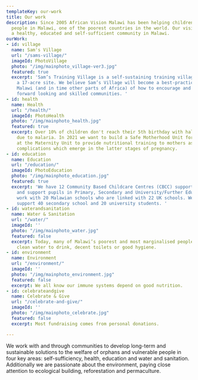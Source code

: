 ```yaml
---
templateKey: our-work
title: Our work
description: Since 2005 African Vision Malawi has been helping children and vulnerable
  people in Malawi, one of the poorest countries in the world. Our vision is to see
  a healthy, educated and self-sufficient community in Malawi.
ourWork:
- id: village
  name: Sam's Village
  url: "/sams-village/"
  imageId: PhotoVillage
  photo: "/img/mainphoto_village-ver3.jpg"
  featured: true
  excerpt: 'Sam’s Training Village is a self-sustaining training village, built on
    a 17-acre site. We believe Sam’s Village will become a best-practice example for
    Malawi (and in time other parts of Africa) of how to encourage and develop sustainable,
    forward looking and skilled communities. '
- id: health
  name: Health
  url: "/health/"
  imageId: PhotoHealth
  photo: "/img/mainphoto_health.jpg"
  featured: true
  excerpt: Over 10% of children don't reach their 5th birthday with half of deaths
    due to malaria. In 2021 we want to build a Safe Motherhood Unit for new mothers
    at the Maternity Unit to provide nutritional training to mothers as well as resolve
    complications which emerge in the latter stages of pregnancy.
- id: education
  name: Education
  url: "/education/"
  imageId: PhotoEducation
  photo: "/img/mainphoto_education.jpg"
  featured: true
  excerpt: 'We have 12 Community Based Childcare Centres (CBCC) supporting the under-5''s
    and support pupils in Primary, Secondary and University/Further Education. We
    work with 20 Malawian schools who are linked with 22 UK schools. We financially
    support 40 secondary school and 20 university students. '
- id: waterandsanitation
  name: Water & Sanitation
  url: "/water/"
  imageId: ''
  photo: "/img/mainphoto_water.jpg"
  featured: false
  excerpt: Today, many of Malawi’s poorest and most marginalised people don’t have
    clean water to drink, decent toilets or good hygiene.
- id: environment
  name: Environment
  url: "/environment/"
  imageId: ''
  photo: "/img/mainphoto_environment.jpg"
  featured: false
  excerpt: We all know our immune systems depend on good nutrition.
- id: celebrateandgive
  name: Celebrate & Give
  url: "/celebrate-and-give/"
  imageId: ''
  photo: "/img/mainphoto_celebrate.jpg"
  featured: false
  excerpt: Most fundraising comes from personal donations.

---
```

We work with and through communities to develop long-term and sustainable solutions to the welfare of orphans and vulnerable people in four key areas: self-sufficiency, health, education and water and sanitation. Additionally we are passionate about the environment, paying close attention to ecological building, reforestation and permaculture.